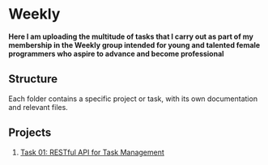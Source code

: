 # Weekly

**Here I am uploading the multitude of tasks that I carry out as part of my membership in the Weekly group intended for young and talented female programmers who aspire to advance and become professional**

## Structure
Each folder contains a specific project or task, with its own documentation and relevant files.

## Projects
1. [Task 01: RESTful API for Task Management](./TaskManagement/README.md)

